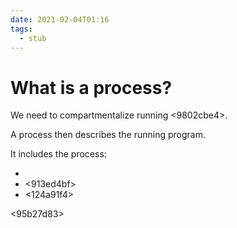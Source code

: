 ```yaml
---
date: 2021-02-04T01:16
tags: 
  - stub
---
```


# What is a process?

We need to compartmentalize running <9802cbe4>.

A process then describes the running program.

It includes the process:
- <b243e1eb>
- <913ed4bf>
- <124a91f4> 

<95b27d83>
